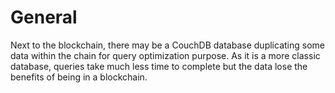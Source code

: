 

# General  


Next to the blockchain, there may be a CouchDB database duplicating some data within the chain for query optimization purpose. As it is a more classic database, queries take much less time to complete but the data lose the benefits of being in a blockchain.


